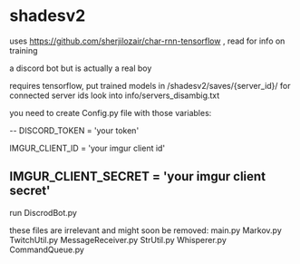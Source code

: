 # shadesv2

uses https://github.com/sherjilozair/char-rnn-tensorflow , read for info on training

a discord bot but is actually a real boy

requires tensorflow, put trained models in /shadesv2/saves/{server_id}/
for connected server ids look into info/servers_disambig.txt

you need to create Config.py file with those variables:

--
DISCORD_TOKEN = 'your token'

IMGUR_CLIENT_ID = 'your imgur client id'

IMGUR_CLIENT_SECRET = 'your imgur client secret'
--



run DiscrodBot.py

these files are irrelevant and might soon be removed: 
  main.py
  Markov.py
  TwitchUtil.py
  MessageReceiver.py
  StrUtil.py
  Whisperer.py
  CommandQueue.py

